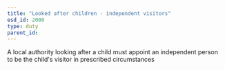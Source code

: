 ```yaml
---
title: "Looked after children - independent visitors"
esd_id: 2000
type: duty
parent_id:  
---
```


A local authority looking after a child must appoint an independent person to be the child's visitor in prescribed circumstances

